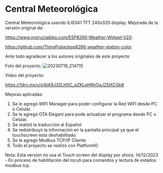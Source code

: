 # Central Meteorológica
Central Meteorológica usando ILI9341 TFT 240x320 display. Mejorada de la versión original de:

https://www.instructables.com/ESP8266-Weather-Widget-V20.




https://github.com/ThingPulse/esp8266-weather-station-color.

Ante todo agradecer a los autores originales de este proyecto

Foto del proyecto:
![20230719_214715](https://github.com/villafapd/ClimaMza/assets/61601667/b23426ba-06c6-40fd-b9dd-08b7271ce15c)


Video del proyecto:

https://1drv.ms/v/s!AlA9J32LH0C_gZKLeH6hOaJ25lXCGk8





Mejoras aplicadas:
1) Se le agregó WIFI Manager para poder configurar la Red WIFI desde PC o Celular.
2) Se le agregó OTA Elegant para pode actualizar el programa desde PC o Celular.
3) Se realizó la traducción al Español
4) Se redistribuyó la información en la pantalla principal ya que el touchscreen esta deshabilitado.
5) Se le agregó Modbus TCP/IP Cliente
6) Todo el proyecto se realizó con PlatformIO


Nota: Esta versión no usa el Touch screen del display por ahora. 
14/12/2023 - En proceso de habilitación del tocuh para comandos y lectura de estados modbus tcp.

